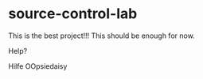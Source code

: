 # source-control-lab
This is the best project!!!
This should be enough for now.

Help?

Hilfe
OOpsiedaisy